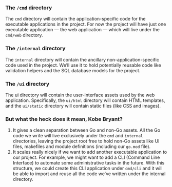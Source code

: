 ### The `/cmd` directory
The `cmd` directory will contain the application-specific code for the executable
applications in the project. For now the project will have just one executable application
— the web application — which will live under the `cmd/web` directory.

### The `/internal` directory
The `internal` directory will contain the ancillary non-application-specific code used in
the project. We’ll use it to hold potentially reusable code like validation helpers and the
SQL database models for the project.

### The `/ui` directory
The ui directory will contain the user-interface assets used by the web application.
Specifically, the `ui/html` directory will contain HTML templates, and the `ui/static`
directory will contain static files (like CSS and images).

### But what the heck does it mean, Kobe Bryant?
1. It gives a clean separation between Go and non-Go assets. All the Go code we write will
live exclusively under the `cmd` and `internal` directories, leaving the project root free to
hold non-Go assets like UI files, makefiles and module definitions (including our `go.mod`
file).
2. It scales really nicely if we want to add another executable application to our project.
For example, we might want to add a CLI (Command Line Interface) to automate some
administrative tasks in the future. With this structure, we could create this CLI
application under `cmd/cli` and it will be able to import and reuse all the code we’ve
written under the internal directory.
